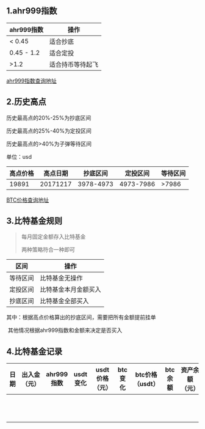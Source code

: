 ## 1.ahr999指数

| ahr999指数 | 操作             |
| ---------- | ---------------- |
| < 0.45     | 适合抄底         |
| 0.45 - 1.2 | 适合定投         |
| >1.2       | 适合持币等待起飞 |

[ahr999指数查询地址](https://www.qkl123.com/data/ahr999/btc)

## 2.历史高点

历史最高点的20%-25%为抄底区间

历史最高点的25%-40%为定投区间

历史最高点的>40%为子弹等待区间

单位：usd

| 高点价格 | 高点日期 | 抄底区间  | 定投区间  | 等待区间 |
| :------- | -------- | --------- | --------- | -------- |
| 19891    | 20171217 | 3978-4973 | 4973-7986 | >7986    |

[BTC价格查询地址](https://www.qkl123.com/chart/bibox_btc_usd?autofill=true)

## 3.比特基金规则

> 每月固定金额存入比特基金
>
> 两种策略符合一种即可

| 区间     | 操作                 |
| -------- | -------------------- |
| 等待区间 | 比特基金无操作       |
| 定投区间 | 比特基金本月金额买入 |
| 抄底区间 | 比特基金全部买入     |

其中：根据高点价格算出的抄底区间，需要把所有金额提前挂单

​			其他情况根据ahr999指数和金额来决定是否买入

## 4.比特基金记录

| 日期 | 出入金（元） | ahr999指数 | usdt变化 | usdt价格（元） | btc变化 | btc价格（usdt） | btc余额 | 资产余额（元） | 备注 |
| ---- | ------------ | ---------- | -------- | -------------- | ------- | --------------- | ------- | -------------- | ---- |
|      |              |            |          |                |         |                 |         |                |      |
|      |              |            |          |                |         |                 |         |                |      |
|      |              |            |          |                |         |                 |         |                |      |
|      |              |            |          |                |         |                 |         |                |      |
|      |              |            |          |                |         |                 |         |                |      |
|      |              |            |          |                |         |                 |         |                |      |
|      |              |            |          |                |         |                 |         |                |      |
|      |              |            |          |                |         |                 |         |                |      |
|      |              |            |          |                |         |                 |         |                |      |
|      |              |            |          |                |         |                 |         |                |      |
|      |              |            |          |                |         |                 |         |                |      |
|      |              |            |          |                |         |                 |         |                |      |

